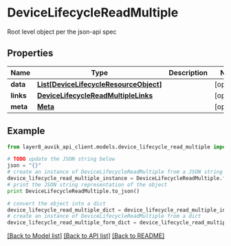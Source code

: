 # DeviceLifecycleReadMultiple

Root level object per the json-api spec

## Properties
Name | Type | Description | Notes
------------ | ------------- | ------------- | -------------
**data** | [**List[DeviceLifecycleResourceObject]**](DeviceLifecycleResourceObject.md) |  | [optional] 
**links** | [**DeviceLifecycleReadMultipleLinks**](DeviceLifecycleReadMultipleLinks.md) |  | [optional] 
**meta** | [**Meta**](Meta.md) |  | [optional] 

## Example

```python
from layer8_auvik_api_client.models.device_lifecycle_read_multiple import DeviceLifecycleReadMultiple

# TODO update the JSON string below
json = "{}"
# create an instance of DeviceLifecycleReadMultiple from a JSON string
device_lifecycle_read_multiple_instance = DeviceLifecycleReadMultiple.from_json(json)
# print the JSON string representation of the object
print DeviceLifecycleReadMultiple.to_json()

# convert the object into a dict
device_lifecycle_read_multiple_dict = device_lifecycle_read_multiple_instance.to_dict()
# create an instance of DeviceLifecycleReadMultiple from a dict
device_lifecycle_read_multiple_form_dict = device_lifecycle_read_multiple.from_dict(device_lifecycle_read_multiple_dict)
```
[[Back to Model list]](../README.md#documentation-for-models) [[Back to API list]](../README.md#documentation-for-api-endpoints) [[Back to README]](../README.md)


